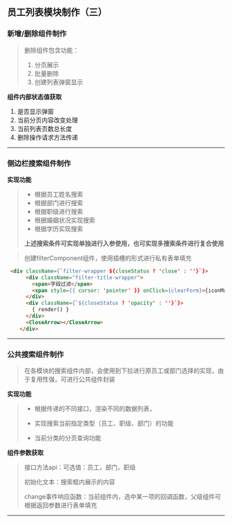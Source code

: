 ## 员工列表模块制作（三）

### 新增/删除组件制作

> 删除组件包含功能：
>
> 1. 分页展示
> 2. 批量删除
> 3. 创建列表弹窗显示

**组件内部状态值获取**

1. 是否显示弹窗
2. 当前分页内容改变处理
3. 当前列表页数总长度
4. 删除操作请求方法传递

---

### 侧边栏搜索组件制作

**实现功能**

> - 根据员工姓名搜索
> - 根据部门进行搜索
> - 根据职级进行搜索
> - 根据婚姻状况实现搜索
> - 根据学历实现搜索
>
> **上述搜索条件可实现单独进行入参使用，也可实现多搜索条件进行复合使用**

> 创建filterComponent组件，使用插槽的形式进行私有表单填充

```html
 <div className={`filter-wrapper ${closeStatus ? 'close' : ''}`}>
      <div className="filter-title-wrapper">
        <span>字段过滤</span>
        <span style={{ cursor: 'pointer' }} onClick={clearForm}>{iconMap.reload}</span>
      </div>
      <div className={`${closeStatus ? 'opacity' : ''}`}>
        { render() }
      </div>
      <CloseArrow></CloseArrow>
    </div>	
```

---



### 公共搜索组件制作

> 在各模块的搜索组件内部，会使用到下拉进行原员工或部门选择的实现，由于复用性强，可进行公共组件封装

**实现功能**

> - 根据传递的不同接口，渲染不同的数据列表，
>
> - 实现搜索当前指定类型（员工、职级、部门）的功能
> - 当前分类的分页查询功能

**组件参数获取**

> 接口方法api：可选值：员工，部门，职级
>
> 初始化文本：搜索框内展示的内容
>
> change事件响应函数：当前组件内，选中某一项的回调函数，父级组件可根据返回参数进行表单填充
---
